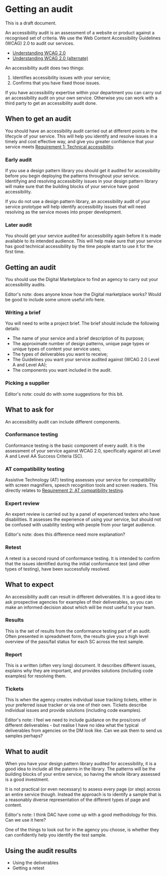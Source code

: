 # Getting an audit

This is a draft document.

An accessibility audit is an assessment of a website or product against a recognised set of criteria. We use the Web Content Accessibility Guidelines (WCAG) 2.0 to audit our services.

* [Understanding WCAG 2.0](wcag.md)
* [Understanding WCAG 2.0 (alternate)](wcag-alt.md)

An accessibility audit does two things:

1. Identifies accessibility issues with your service;
2. Confirms that you have fixed those issues.

If you have accessibility expertise within your department you can carry out an accessibility audit on your own service. Otherwise you can work with a third party to get an accessibility audit done.

## When to get an audit

You should have an accessibility audit carried out at different points in the lifecycle of your service. This will help you identify and resolve issues in a timely and cost effective way, and give you greater confidence that your service meets [Requirement 1: Technical accessibility](requirement1.md).

### Early audit

If you use a design pattern library you should get it audited for accessibility before you begin deploying the patterns throughout your service. Identifying and resolving accessibility issues in your design pattern library will make sure that the building blocks of your service have good accessibility.

If you do not use a design pattern library, an accessibility audit of your service prototype will help identify accessibility issues that will need resolving as the service moves into proper development.

### Later audit

You should get your service audited for accessibility again before it is made available to its intended audience. This will help make sure that your service has good technical accessibility by the time people start to use it for the first time.

## Getting an audit

You should use the Digital Marketplace to find an agency to carry out your accessibility audits.

Editor's note: does anyone know how the Digital marketplace works? Would be good to include some umore useful info here.

### Writing a brief

You will need to write a project brief. The brief should include the following details:

* The name of your service and a brief description of its purpose;
* The approximate number of design patterns, unique page types or unique types of content your service uses;
* The types of deliverables you want to receive;
* The Guidelines you want your service audited against (WCAG 2.0 Level A and Level AA);
* The components you want included in the audit.

### Picking a supplier

Editor's note: could do with some suggestions for this bit.

## What to ask for

An accessibility audit can include different components.

### Conformance testing

Conformance testing is the basic component of every audit. It is the assessment of your service against WCAG 2.0, specifically against all Level A and Level AA Success Criteria (SC).

### AT compatibility testing

Assistive Technology (AT) testing assesses your service for compatibility with screen magnifiers, speech recognition tools and screen readers. This directly relates to [Requirement 2: AT compatibility testing](requirement2.md).

### Expert review

An expert review is carried out by a panel of experienced testers who have disabilities. It assesses the experience of using your service, but should not be confused with usability testing with people from your target audience.

Editor's note: does this difference need more explanation?

### Retest

A retest is a second round of conformance testing. It is intended to confirm that the issues identified during the initial conformance test (and other types of testing), have been successfully resolved.

## What to expect

An accessibility audit can result in different deliverables. It is a good idea to ask prospective agencies for examples of their deliverables, so you can make an informed decision about which will be most useful to your team.

### Results

This is the set of results from the conformance testing part of an audit. Often presented in spreadsheet form, the results give you a high level overview of the pass/fail status for each SC across the test sample.


### Report

This is a written (often very long) document. It describes different issues, explains why they are important, and provides solutions (including code examples) for resolving them.

### Tickets

This Is when the agency creates individual issue tracking tickets, either in your preferred issue tracker or via one of their own. Tickets describe individual issues and provide solutions (including code examples).

Editor's note: I feel we need to include guidance on the pros/cons of different deliverables - but realise I have no idea what the typical deliverables from agencies on the DM look like. Can we ask them to send us samples perhaps?

## What to audit

When you have your design pattern library audited for accessibility, it is a good idea to include all the paterns in the library. The patterns will be the building blocks of your entire service, so having the whole library assessed is a good investment.


It is not practical (or even necessary) to assess every page (or step) across an entire service though. Instead the approach is to identify a sample that is a reasonably diverse representation of the different types of page and content.

Editor's note: I think DAC have come up with a good methodology for this. Can we use it here?


One of the things to look out for in the agency you choose, is whether they can confidently help you identify the test sample.

## Using the audit results

* Using the deliverables
* Getting a retest

